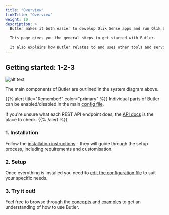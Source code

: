```yaml
---
title: "Overview"
linkTitle: "Overview"
weight: 10
description: >
  Butler makes it both easier to develop Qlik Sense apps and run Qlik Sense clusters.  
    
  This page gives you the general steps to get started with Butler.  
  
  It also explains how Butler relates to and uses other tools and services.
---
```


## Getting started: 1-2-3

![alt text](/img/butler-system-overview-1.png "Butler high level system overview")  

The main components of Butler are outlined in the system diagram above.

{{% alert title="Remember!" color="primary" %}}
Individual parts of Butler can be enabled/disabled in the main [config file](/docs/reference/config-file/).

If you're unsure what each REST API endpoint does, the [API docs](/docs/reference/rest-api/) is the place to check.
{{% /alert %}}

### 1. Installation

Follow the [installation instructions](/docs/getting-started/install) - they will guide through the setup process, including requirements and customisation.

### 2. Setup

Once everything is installed you need to [edit the configuration file](./setup) to suit your specific needs.

### 3. Try it out!

Feel free to browse through the [concepts](/docs/concepts) and [examples](/docs/examples) to get an understanding of how to use Butler.
